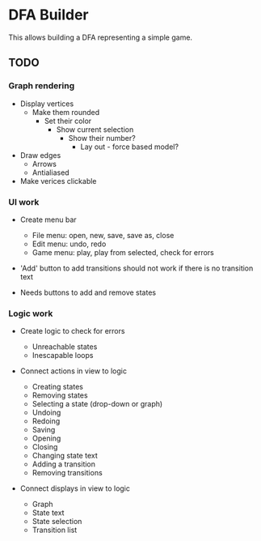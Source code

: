 
DFA Builder
===========

This allows building a DFA representing a simple game.


## TODO

### Graph rendering

+ Display vertices
  + Make them rounded
	+ Set their color
	  + Show current selection
		+ Show their number?
		  + Lay out - force based model?
+ Draw edges
  + Arrows
  + Antialiased
+ Make verices clickable
  
### UI work

+ Create menu bar
  + File menu: open, new, save, save as, close
  + Edit menu: undo, redo
  + Game menu: play, play from selected, check for errors
  
+ 'Add' button to add transitions should not work if there is no transition text

+ Needs buttons to add and remove states

### Logic work

+ Create logic to check for errors
  + Unreachable states
  + Inescapable loops
  
+ Connect actions in view to logic
  + Creating states
  + Removing states
  + Selecting a state (drop-down or graph)
  + Undoing
  + Redoing
  + Saving
  + Opening
  + Closing
  + Changing state text
  + Adding a transition
  + Removing transitions

+ Connect displays in view to logic
  + Graph
  + State text
  + State selection
  + Transition list
